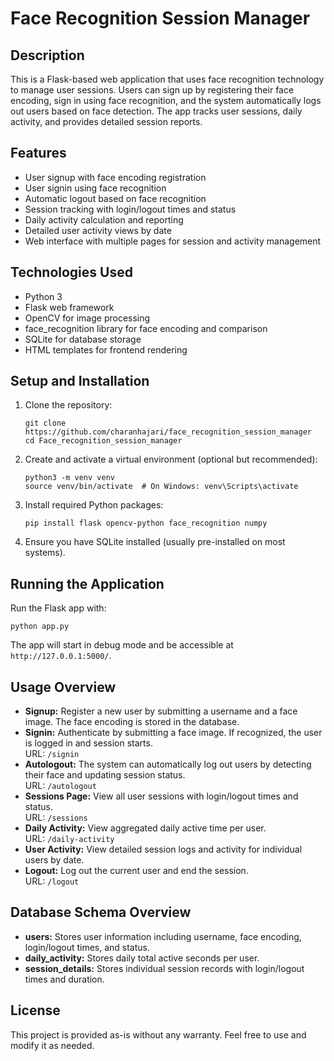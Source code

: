 # Face Recognition Session Manager

## Description
This is a Flask-based web application that uses face recognition technology to manage user sessions. Users can sign up by registering their face encoding, sign in using face recognition, and the system automatically logs out users based on face detection. The app tracks user sessions, daily activity, and provides detailed session reports.

## Features
- User signup with face encoding registration
- User signin using face recognition
- Automatic logout based on face recognition
- Session tracking with login/logout times and status
- Daily activity calculation and reporting
- Detailed user activity views by date
- Web interface with multiple pages for session and activity management

## Technologies Used
- Python 3
- Flask web framework
- OpenCV for image processing
- face_recognition library for face encoding and comparison
- SQLite for database storage
- HTML templates for frontend rendering

## Setup and Installation
1. Clone the repository:
   ```
   git clone https://github.com/charanhajari/face_recognition_session_manager
   cd Face_recognition_session_manager
   ```

2. Create and activate a virtual environment (optional but recommended):
   ```
   python3 -m venv venv
   source venv/bin/activate  # On Windows: venv\Scripts\activate
   ```

3. Install required Python packages:
   ```
   pip install flask opencv-python face_recognition numpy
   ```

4. Ensure you have SQLite installed (usually pre-installed on most systems).

## Running the Application
Run the Flask app with:
```
python app.py
```
The app will start in debug mode and be accessible at `http://127.0.0.1:5000/`.

## Usage Overview
- **Signup:** Register a new user by submitting a username and a face image. The face encoding is stored in the database.
- **Signin:** Authenticate by submitting a face image. If recognized, the user is logged in and session starts.  
  URL: `/signin`
- **Autologout:** The system can automatically log out users by detecting their face and updating session status.  
  URL: `/autologout`
- **Sessions Page:** View all user sessions with login/logout times and status.  
  URL: `/sessions`
- **Daily Activity:** View aggregated daily active time per user.  
  URL: `/daily-activity`
- **User Activity:** View detailed session logs and activity for individual users by date.
- **Logout:** Log out the current user and end the session.  
  URL: `/logout`

## Database Schema Overview
- **users:** Stores user information including username, face encoding, login/logout times, and status.
- **daily_activity:** Stores daily total active seconds per user.
- **session_details:** Stores individual session records with login/logout times and duration.

## License
This project is provided as-is without any warranty. Feel free to use and modify it as needed.
